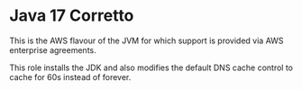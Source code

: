 Java 17 Corretto
================

This is the AWS flavour of the JVM for which support is provided via AWS enterprise agreements.

This role installs the JDK and also modifies the default DNS cache control to cache for 60s instead of forever.